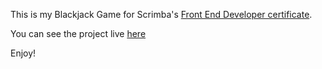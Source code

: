 This is my Blackjack Game for Scrimba's [Front End Developer certificate](https://scrimba.com/learn/frontend). 

You can see the project live [here](https://zenidith.github.io/blackjack/)

Enjoy!